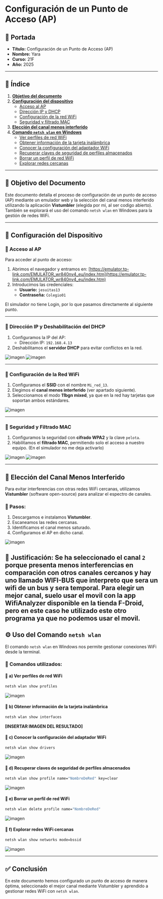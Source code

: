 # Configuración de un Punto de Acceso (AP)

## 📌 Portada
- **Título:** Configuración de un Punto de Acceso (AP)
- **Nombre:** Yara
- **Curso:** 21F
- **Año:** 2025

---

## 📖 Índice  
1. [**Objetivo del documento**](#-objetivo-del-documento)  
2. [**Configuración del dispositivo**](#-configuración-del-dispositivo)  
   - [Acceso al AP](#-acceso-al-ap)  
   - [Dirección IP y DHCP](#-dirección-ip-y-dhcp)
   - [Configuración de la red WiFi](#-configuración-de-la-red-wifi)  
   - [Seguridad y filtrado MAC](#-seguridad-y-filtrado-mac)  
3. [**Elección del canal menos interferido**](#-elección-del-canal-menos-interferido)  
4. [**Comando `netsh wlan` en Windows**](#-comando-netsh-wlan-en-windows)  
   - [Ver perfiles de red WiFi](#-a-ver-perfiles-de-red-wifi)  
   - [Obtener información de la tarjeta inalámbrica](#-b-obtener-información-de-la-tarjeta-inalámbrica)  
   - [Conocer la configuración del adaptador WiFi](#-c-conocer-la-configuración-del-adaptador-wifi)  
   - [Recuperar claves de seguridad de perfiles almacenados](#-d-recuperar-claves-de-seguridad-de-perfiles-almacenados)  
   - [Borrar un perfil de red WiFi](#-e-borrar-un-perfil-de-red-wifi)  
   - [Explorar redes cercanas](#-f-explorar-redes-wifi-cercanas)  

---

## 🎯 Objetivo del Documento
Este documento detalla el proceso de configuración de un punto de acceso (AP) mediante un emulador web y la selección del canal menos interferido utilizando la aplicación **Vistumbler** (elegida por mi, al ser codigo abierto). También se explorará el uso del comando `netsh wlan` en Windows para la gestión de redes WiFi.

---

## 🔧 Configuración del Dispositivo

### 🔹 Acceso al AP
Para acceder al punto de acceso:
1. Abrimos el navegador y entramos en:
   [https://emulator.tp-link.com/EMULATOR_wr840nv4_eu/index.htm](https://emulator.tp-link.com/EMULATOR_wr840nv4_eu/index.htm)
2. Introducimos las credenciales:
   - **Usuario:** `jesuitas13`
   - **Contraseña:** `Colegio01`

El simulador no tiene Login, por lo que pasamos directamente al siguiente punto.

---

### 🔹 Dirección IP y Deshabilitación del DHCP
1. Configuramos la IP del AP:
   - Dirección IP: `192.168.4.13`
2. Deshabilitamos el **servidor DHCP** para evitar conflictos en la red.

![imagen](https://github.com/user-attachments/assets/2918ccc6-dda4-4925-b093-2a4a1f02a17b)
![imagen](https://github.com/user-attachments/assets/4c4c1ee3-2f2b-437d-8350-4df26a3043e7)


---

### 🔹 Configuración de la Red WiFi
1. Configuramos el **SSID** con el nombre `Mi_red_13`.
2. Elegimos el **canal menos interferido** (ver apartado siguiente).
3. Seleccionamos el modo **11bgn mixed**, ya que en la red hay tarjetas que soportan ambos estándares.

![imagen](https://github.com/user-attachments/assets/5a3f9221-2c1b-43c6-bab9-3827602760f8)

---

### 🔹 Seguridad y Filtrado MAC
1. Configuramos la seguridad con **cifrado WPA2** y la clave `pelota`.
2. Habilitamos el **filtrado MAC**, permitiendo solo el acceso a nuestro equipo. (En el simulador no me deja activarlo)

![imagen](https://github.com/user-attachments/assets/5c43f2be-93f6-4d09-a4c9-18dbbb001d19)
![imagen](https://github.com/user-attachments/assets/79167503-2edb-45fa-8532-6d8f2c48082d)

---

## 📡 Elección del Canal Menos Interferido
Para evitar interferencias con otras redes WiFi cercanas, utilizamos **Vistumbler** (software open-source) para analizar el espectro de canales.

### 📌 Pasos:
1. Descargamos e instalamos **Vistumbler**.
2. Escaneamos las redes cercanas.
3. Identificamos el canal menos saturado.
4. Configuramos el AP en dicho canal.

![imagen](https://github.com/user-attachments/assets/186eab53-0365-4855-8120-10a8c51ae8d6)

📌 **Justificación:** Se ha seleccionado el canal `2` porque presenta menos interferencias en comparación con otros canales cercanos y hay uno llamado WIFI-BUS que interpreto que sera un wifi de un bus y sera temporal.
Para elegir un mejor canal, suelo usar el movil con la app WifiAnalyzer disponible en la tienda F-Droid, pero en este caso he utilizado este otro programa ya que no podemos usar el movil.
---

## ⚙️ Uso del Comando `netsh wlan`
El comando `netsh wlan` en Windows nos permite gestionar conexiones WiFi desde la terminal.

### 📌 Comandos utilizados:

#### 🔹 a) Ver perfiles de red WiFi
```cmd
netsh wlan show profiles
```
![imagen](https://github.com/user-attachments/assets/f0fcf874-999f-493b-8fa3-562a0772ef49)

#### 🔹 b) Obtener información de la tarjeta inalámbrica
```cmd
netsh wlan show interfaces
```
**[INSERTAR IMAGEN DEL RESULTADO]**

#### 🔹 c) Conocer la configuración del adaptador WiFi
```cmd
netsh wlan show drivers
```
![imagen](https://github.com/user-attachments/assets/86adc278-3c89-4657-82d8-48e7573bb1e5)

#### 🔹 d) Recuperar claves de seguridad de perfiles almacenados
```cmd
netsh wlan show profile name="NombreDeRed" key=clear
```
![imagen](https://github.com/user-attachments/assets/77921a0e-5166-4bef-a35a-70bf7449c799)

#### 🔹 e) Borrar un perfil de red WiFi
```cmd
netsh wlan delete profile name="NombreDeRed"
```
![imagen](https://github.com/user-attachments/assets/3d32e01b-096d-4d9a-bcfb-62c8cf0eb160)

#### 🔹 f) Explorar redes WiFi cercanas
```cmd
netsh wlan show networks mode=bssid
```
![imagen](https://github.com/user-attachments/assets/6d8e3f54-abff-40ec-8e51-5a8b7dd73013)

---

## ✅ Conclusión
En este documento hemos configurado un punto de acceso de manera óptima, seleccionado el mejor canal mediante Vistumbler y aprendido a gestionar redes WiFi con `netsh wlan`.
